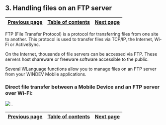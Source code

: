 


## 3. Handling files on an FTP server
			



| [Previous page](../Concepts_WM/1410086938.md) | [Table of contents](../Concepts_WM/1410086964.md) | [Next page](../Concepts_WM/1410086940.md) |
| --- | --- | --- |



<a name="NOTE1"></a>
<a name="NOTE1_1"></a>
FTP (File Transfer Protocol) is a protocol for transferring files from one site to another. This protocol is used to transfer files via TCP/IP, the Internet, Wi-Fi or ActiveSync.

On the Internet, thousands of file servers can be accessed via FTP. These servers host shareware or freeware software accessible to the public.

Several WLanguage functions allow you to manage files on an FTP server from your WINDEV Mobile applications.
<a name="NOTE1_2"></a>


### Direct file transfer between a Mobile Device and an FTP server over Wi-Fi:
<a name="direct_file_transfer_between_mobile_device_and_ftp_server_over_wifi_ELTPARAGRAPHE000023"></a>

![](https://doc.pcsoft.fr/en-US/images/image.awp?langid=3&name=pocketPc_WIFI.gif)
.

| [Previous page](../Concepts_WM/1410086938.md) | [Table of contents](../Concepts_WM/1410086964.md) | [Next page](../Concepts_WM/1410086940.md) |
| --- | --- | --- |




